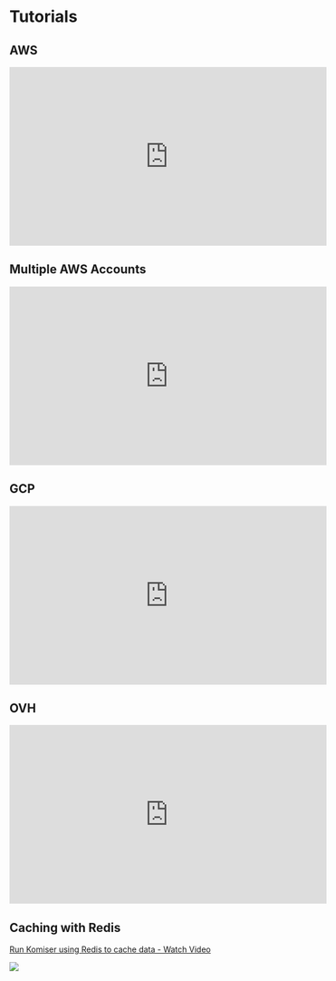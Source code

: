 # Tutorials

## AWS
<center>
    <iframe width="560" height="315" src="https://www.youtube.com/embed/DDWf2KnvgE8" frameborder="0" allow="accelerometer; autoplay; encrypted-media; gyroscope; picture-in-picture" allowfullscreen></iframe>
</center>

## Multiple AWS Accounts
<center>
    <iframe width="560" height="315" src="https://www.youtube.com/embed/J-MKrg8JBtc" frameborder="0" allow="accelerometer; autoplay; encrypted-media; gyroscope; picture-in-picture" allowfullscreen></iframe>
</center>

## GCP

<center>
    <iframe width="560" height="315" src="https://www.youtube.com/embed/T9ceVwF8rTo" frameborder="0" allow="accelerometer; autoplay; encrypted-media; gyroscope; picture-in-picture" allowfullscreen></iframe>
</center>

## OVH

<center>
    <iframe width="560" height="315" src="https://www.youtube.com/embed/MNvYH9Z4FiE" frameborder="0" allow="accelerometer; autoplay; encrypted-media; gyroscope; picture-in-picture" allowfullscreen></iframe>
</center>

## Caching with Redis
<a href="https://www.loom.com/share/0835b71d02714ac2973a3fd15f68a104">
    <p>Run Komiser using Redis to cache data - Watch Video</p>
    <img style="max-width:500px;" src="https://cdn.loom.com/sessions/thumbnails/0835b71d02714ac2973a3fd15f68a104-with-play.gif">
  </a>